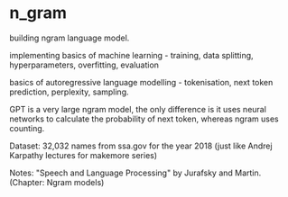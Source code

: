 # n_gram
building ngram language model.

implementing basics of machine learning - training, data splitting, hyperparameters, overfitting, evaluation 

basics of autoregressive language modelling - tokenisation, next token prediction, perplexity, sampling.

GPT is a very large ngram model, the only difference is it uses neural networks to calculate the probability of next token, whereas ngram uses counting.

Dataset: 32,032 names from ssa.gov for the year 2018 (just like Andrej Karpathy lectures for makemore series)

Notes: "Speech and Language Processing" by Jurafsky and Martin. (Chapter: Ngram models)
